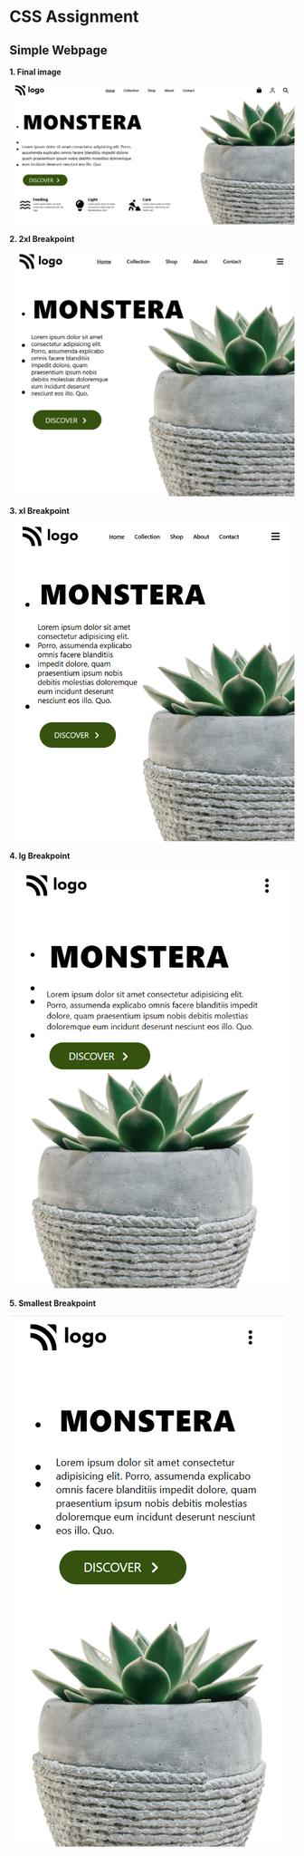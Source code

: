 # CSS Assignment

## Simple Webpage

**1. Final image**

![image](./final%20images/largest.png)

**2. 2xl Breakpoint**

![image](./final%20images/2xl.png)

**3. xl Breakpoint**

![image](./final%20images/xl.png)

**4. lg Breakpoint**

![image](./final%20images/lg.png)

**5. Smallest Breakpoint**

![image](./final%20images/smallest.png)